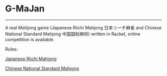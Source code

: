 G-MaJan
=
---
A real Mahjong game (Japanese Riichi Mahjong 日本リーチ麻雀 and Chinese National Standard Mahjong 中国国标麻将) written in Racket, online competition is avaliable.

Rules:

[Japanese Riichi Mahjong](./RuleN.mkd)

[Chinese National Standard Mahjong](./RuleC.mkd)
